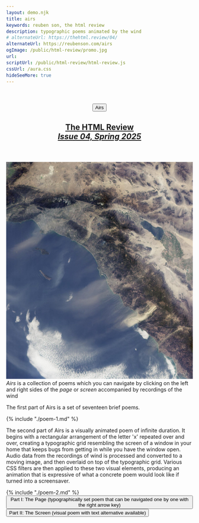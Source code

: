 ```yaml
---
layout: demo.njk
title: airs
keywords: reuben son, the html review
description: typographic poems animated by the wind
# alternateUrl: https://thehtml.review/04/
alternateUrl: https://reubenson.com/airs
ogImage: /public/html-review/promo.jpg
url: 
scriptUrl: /public/html-review/html-review.js
cssUrl: /aura.css
hideSeeMore: true
---
```

<header class="poems-header" role="banner">
  <h1><button class="nav-home" aria-label="Return to home">Airs</button></h1>
  <h2>
    <a href="https://thehtml.review/04/" target="_blank">The HTML Review<br/><em>Issue 04, Spring 2025</em></a>
  </h2>
</header>

<div class="poems-introduction" role="complementary">
  <img src="/public/html-review/santa-ana-winds.jpg" alt="photo of the Santa Ana winds" />
  <div class="poems-introduction-text">
    <em>Airs</em> is a collection of poems
    <span>which you can navigate by clicking on the left and right sides of the <em>page</em> or <em>screen</em></span>
    <span>accompanied by recordings of the wind</span>
  </div>
</div>

<div id="poems-container" role="main">
  <div id="part-1" class="poem-container" role="region" aria-label="part 1">
    <div class="visually-hidden" role="note">
      <p>The first part of Airs is a set of seventeen brief poems.</p>
    </div>
    {% include "./poem-1.md" %}
  </div>
  <div id="part-2" class="poem-container" role="region" aria-label="part 2">
    <div class="visually-hidden" role="note">
      <p>The second part of Airs is a visually animated poem of infinite duration. It begins with a rectangular arrangement of the letter 'x' repeated over and over, creating a typographic grid resembling the screen of a window in your home that keeps bugs from getting in while you have the window open. Audio data from the recordings of wind is processed and converted to a moving image, and then overlaid on top of the typographic grid. Various CSS filters are then applied to these two visual elements, producing an animation that is expressive of what a concrete poem would look like if turned into a screensaver.</p>
    </div>
  {% include "./poem-2.md" %}
  </div>
</div>

<nav role="navigation" aria-label="Poem sections">
  <button class="nav-part-1 start" data-part="part-1" aria-controls="part-1">
    <span>Part I:</span> The Page
    <span class="visually-hidden">(typographically set poem that can be navigated one by one with the right arrow key)</span>
  </button>
  <button class="nav-part-2 start" data-part="part-2" aria-controls="part-2">
    <span>Part II:</span> The Screen
    <span class="visually-hidden">(visual poem with text alternative available)</span>
  </button>
</nav>

<svg xmlns:xlink="http://www.w3.org/1999/xlink">
  <defs>
    <filter id="wind-filter-sm">
      <feImage xlink:href="/public/html-review/santa-ana-winds.jpg" 
        result="slide-0" 
        height="500px"
        width="500px"
        >
      </feImage>
      <feDisplacementMap in2="slide-0" in="SourceGraphic" scale="12" xChannelSelector="G" yChannelSelector="R"></feDisplacementMap>
    </filter>
    <filter id="wind-filter-lg">
      <feImage xlink:href="/public/html-review/santa-ana-winds.jpg" 
        result="slide-0" 
        height="600px"
        width="600px"
        >
      </feImage>
      <feDisplacementMap in2="slide-0" in="SourceGraphic" scale="8" xChannelSelector="G" yChannelSelector="R"></feDisplacementMap>
    </filter>
  </defs>
</svg>

